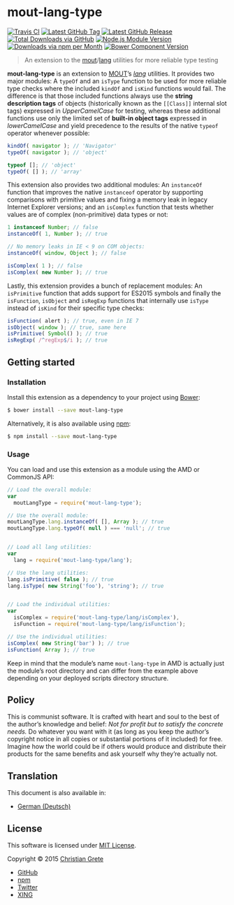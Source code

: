 # mout-lang-type

[![Travis CI](https://img.shields.io/travis/ChristianGrete/mout-lang-type.svg)](https://travis-ci.org/ChristianGrete/mout-lang-type)
[![Latest GitHub Tag](https://img.shields.io/github/tag/ChristianGrete/mout-lang-type.svg)](https://github.com/ChristianGrete/mout-lang-type/tags)
[![Latest GitHub Release](https://img.shields.io/github/release/ChristianGrete/mout-lang-type.svg)](https://github.com/ChristianGrete/mout-lang-type/releases/latest)
[![Total Downloads via GitHub](https://img.shields.io/github/downloads/ChristianGrete/mout-lang-type/latest/total.svg)](https://github.com/ChristianGrete/mout-lang-type/releases)
[![Node.js Module Version](https://img.shields.io/npm/v/mout-lang-type.svg)](https://www.npmjs.com/package/mout-lang-type)
[![Downloads via npm per Month](https://img.shields.io/npm/dm/mout-lang-type.svg)](https://www.npmjs.com/package/mout-lang-type)
[![Bower Component Version](https://img.shields.io/bower/v/mout-lang-type.svg)](http://bower.io/search/?q=mout-lang-type)

> An extension to the [mout](http://moutjs.com)/[lang](http://moutjs.com/docs/latest/lang.html) utilities for more reliable type testing

__mout-lang-type__ is an extension to [MOUT](http://moutjs.com)’s _[lang](http://moutjs.com/docs/latest/lang.html)_ utilities. It provides two major modules: A `typeOf` and an `isType` function to be used for more reliable type checks where the included `kindOf` and `isKind` functions would fail. The difference is that those included functions always use the __string description tags__ of objects (historically known as the `[[Class]]` internal slot tags) expressed in _UpperCamelCase_ for testing, whereas these additional functions use only the limited set of __built-in object tags__ expressed in _lowerCamelCase_ and yield precedence to the results of the native `typeof` operator whenever possible:
```js
kindOf( navigator ); // 'Navigator'
typeOf( navigator ); // 'object'

typeof []; // 'object'
typeOf( [] ); // 'array'
```
This extension also provides two additional modules: An `instanceOf` function that improves the native `instanceof` operator by supporting comparisons with primitive values and fixing a memory leak in legacy Internet Explorer versions; and an `isComplex` function that tests whether values are of complex (non-primitive) data types or not:
```js
1 instanceof Number; // false
instanceOf( 1, Number ); // true

// No memory leaks in IE < 9 on COM objects:
instanceOf( window, Object ); // false

isComplex( 1 ); // false
isComplex( new Number ); // true
```
Lastly, this extension provides a bunch of replacement modules: An `isPrimitive` function that adds support for ES2015 symbols and finally the `isFunction`, `isObject` and `isRegExp` functions that internally use `isType` instead of `isKind` for their specific type checks:
```js
isFunction( alert ); // true, even in IE 7
isObject( window ); // true, same here
isPrimitive( Symbol() ); // true
isRegExp( /^regExp$/i ); // true
```

## Getting started

### Installation
Install this extension as a dependency to your project using [Bower](http://bower.io):
```sh
$ bower install --save mout-lang-type
```
Alternatively, it is also available using [npm](https://www.npmjs.org):
```sh
$ npm install --save mout-lang-type
```

### Usage
You can load and use this extension as a module using the AMD or CommonJS API:
```js
// Load the overall module:
var
  moutLangType = require('mout-lang-type');

// Use the overall module:
moutLangType.lang.instanceOf( [], Array ); // true
moutLangType.lang.typeOf( null ) === 'null'; // true


// Load all lang utilities:
var
  lang = require('mout-lang-type/lang');

// Use the lang utilities:
lang.isPrimitive( false ); // true
lang.isType( new String('foo'), 'string'); // true


// Load the individual utilities:
var
  isComplex = require('mout-lang-type/lang/isComplex'),
  isFunction = require('mout-lang-type/lang/isFunction');

// Use the individual utilities:
isComplex( new String('bar') ); // true
isFunction( Array ); // true
```
Keep in mind that the module’s name `mout-lang-type` in AMD is actually just the module’s root directory and can differ from the example above depending on your deployed scripts directory structure.

## Policy

This is communist software. It is crafted with heart and soul to the best of the author’s knowledge and belief: _Not for profit but to satisfy the concrete needs._ Do whatever you want with it (as long as you keep the author’s copyright notice in all copies or substantial portions of it included) for free. Imagine how the world could be if others would produce and distribute their products for the same benefits and ask yourself why they’re actually not.

## Translation

This document is also available in:
- [German (Deutsch)](LIESMICH.md)

## License

This software is licensed under [MIT License](LICENSE.md).

Copyright © 2015 [Christian Grete](https://christiangrete.com)
- [GitHub](https://github.com/ChristianGrete)
- [npm](https://www.npmjs.com/~christiangrete)
- [Twitter](https://twitter.com/ChristianGrete)
- [XING](https://www.xing.com/profile/Christian_Grete2)